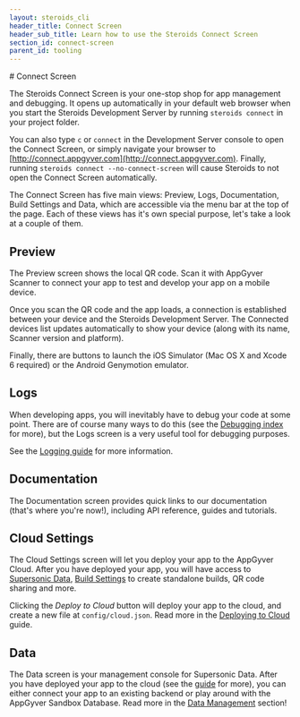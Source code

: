 ```yaml
---
layout: steroids_cli
header_title: Connect Screen
header_sub_title: Learn how to use the Steroids Connect Screen
section_id: connect-screen
parent_id: tooling
---
```


<section class="docs-section" id="overview">
# Connect Screen

The Steroids Connect Screen is your one-stop shop for app management and debugging. It opens up automatically in your default web browser when you start the Steroids Development Server by running `steroids connect` in your project folder.

You can also type `c` or `connect` in the Development Server console to open the Connect Screen, or simply navigate your browser to [http://connect.appgyver.com](http://connect.appgyver.com). Finally, running `steroids connect --no-connect-screen` will cause Steroids to not open the Connect Screen automatically.

The Connect Screen has five main views: Preview, Logs, Documentation, Build Settings and Data, which are accessible via the menu bar at the top of the page. Each of these views has it's own special purpose, let's take a look at a couple of them.

## Preview

The Preview screen shows the local QR code. Scan it with AppGyver Scanner to connect your app to test and develop your app on a mobile device.

Once you scan the QR code and the app loads, a connection is established between your device and the Steroids Development Server. The Connected devices list updates automatically to show your device (along with its name, Scanner version and platform).

Finally, there are buttons to launch the iOS Simulator (Mac OS X and Xcode 6 required) or the Android Genymotion emulator.

## Logs

When developing apps, you will inevitably have to debug your code at some point. There are of course many ways to do this (see the [Debugging index][debugging-guide] for more), but the Logs screen is a very useful tool for debugging purposes.

See the [Logging guide][logging-guide] for more information.

## Documentation

The Documentation screen provides quick links to our documentation (that's where you're now!), including API reference, guides and tutorials.

## Cloud Settings

The Cloud Settings screen will let you deploy your app to the AppGyver Cloud. After you have deployed your app, you will have access to [Supersonic Data][data-guide], [Build Settings][build-settings-guide] to create standalone builds, QR code sharing and more.

Clicking the *Deploy to Cloud* button will deploy your app to the cloud, and create a new file at `config/cloud.json`. Read more in the [Deploying to Cloud][deploying-to-cloud-guide] guide.

## Data

The Data screen is your management console for Supersonic Data. After you have deployed your app to the cloud (see the [guide][deploying-to-cloud-guide] for more), you can either connect your app to an existing backend or play around with the AppGyver Sandbox Database. Read more in the [Data Management][data-guide] section!
</section>

[build-settings-guide]: /tooling/build-service/build-settings/
[data-guide]: /supersonic/guides/data/
[debugging-guide]: /tooling/cli/debugging/
[deploying-to-cloud-guide]: /tooling/build-service/build-settings/deploying-to-cloud
[logging-guide]: /tooling/cli/debugging/logging/